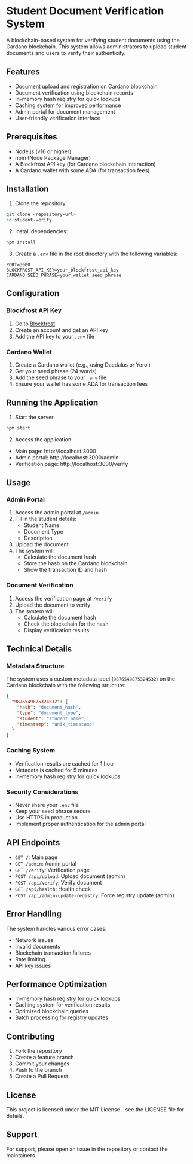 # Student Document Verification System

A blockchain-based system for verifying student documents using the Cardano blockchain. This system allows administrators to upload student documents and users to verify their authenticity.

## Features

- Document upload and registration on Cardano blockchain
- Document verification using blockchain records
- In-memory hash registry for quick lookups
- Caching system for improved performance
- Admin portal for document management
- User-friendly verification interface

## Prerequisites

- Node.js (v16 or higher)
- npm (Node Package Manager)
- A Blockfrost API key (for Cardano blockchain interaction)
- A Cardano wallet with some ADA (for transaction fees)

## Installation

1. Clone the repository:
```bash
git clone <repository-url>
cd student-verify
```

2. Install dependencies:
```bash
npm install
```

3. Create a `.env` file in the root directory with the following variables:
```env
PORT=3000
BLOCKFROST_API_KEY=your_blockfrost_api_key
CARDANO_SEED_PHRASE=your_wallet_seed_phrase
```

## Configuration

### Blockfrost API Key
1. Go to [Blockfrost](https://blockfrost.io/)
2. Create an account and get an API key
3. Add the API key to your `.env` file

### Cardano Wallet
1. Create a Cardano wallet (e.g., using Daedalus or Yoroi)
2. Get your seed phrase (24 words)
3. Add the seed phrase to your `.env` file
4. Ensure your wallet has some ADA for transaction fees

## Running the Application

1. Start the server:
```bash
npm start
```

2. Access the application:
- Main page: http://localhost:3000
- Admin portal: http://localhost:3000/admin
- Verification page: http://localhost:3000/verify

## Usage

### Admin Portal
1. Access the admin portal at `/admin`
2. Fill in the student details:
   - Student Name
   - Document Type
   - Description
3. Upload the document
4. The system will:
   - Calculate the document hash
   - Store the hash on the Cardano blockchain
   - Show the transaction ID and hash

### Document Verification
1. Access the verification page at `/verify`
2. Upload the document to verify
3. The system will:
   - Calculate the document hash
   - Check the blockchain for the hash
   - Display verification results

## Technical Details

### Metadata Structure
The system uses a custom metadata label (`9876549875324532`) on the Cardano blockchain with the following structure:
```json
{
  "9876549875324532": {
    "hash": "document_hash",
    "type": "document_type",
    "student": "student_name",
    "timestamp": "unix_timestamp"
  }
}
```

### Caching System
- Verification results are cached for 1 hour
- Metadata is cached for 5 minutes
- In-memory hash registry for quick lookups

### Security Considerations
- Never share your `.env` file
- Keep your seed phrase secure
- Use HTTPS in production
- Implement proper authentication for the admin portal

## API Endpoints

- `GET /`: Main page
- `GET /admin`: Admin portal
- `GET /verify`: Verification page
- `POST /api/upload`: Upload document (admin)
- `POST /api/verify`: Verify document
- `GET /api/health`: Health check
- `POST /api/admin/update-registry`: Force registry update (admin)

## Error Handling

The system handles various error cases:
- Network issues
- Invalid documents
- Blockchain transaction failures
- Rate limiting
- API key issues

## Performance Optimization

- In-memory hash registry for quick lookups
- Caching system for verification results
- Optimized blockchain queries
- Batch processing for registry updates

## Contributing

1. Fork the repository
2. Create a feature branch
3. Commit your changes
4. Push to the branch
5. Create a Pull Request

## License

This project is licensed under the MIT License - see the LICENSE file for details.

## Support

For support, please open an issue in the repository or contact the maintainers. 